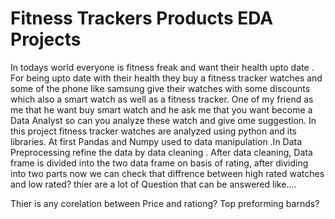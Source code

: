 # Fitness Trackers Products EDA Projects
In todays world everyone is fitness freak and want their health upto date . For being upto date with their health they buy a fitness tracker watches and some of the phone like samsung give their watches with some discounts which also a smart watch as well as a fitness tracker. 
One of my friend as me that he want buy smart watch and he ask me that you want become a Data Analyst so can you analyze these watch and give ome suggestion.
In this project fitness tracker watches are analyzed using python and its libraries. At first Pandas and Numpy used to data manipulation .In Data Preprocessing refine the data by data cleaning .
After data cleaning, Data frame is divided into the two data frame on basis of rating, after dividing into two parts now we can check that diffrence between high rated watches and low rated? thier are a lot of Question that can be answered like....

Thier is any corelation between Price and rationg?
Top preforming barnds?
